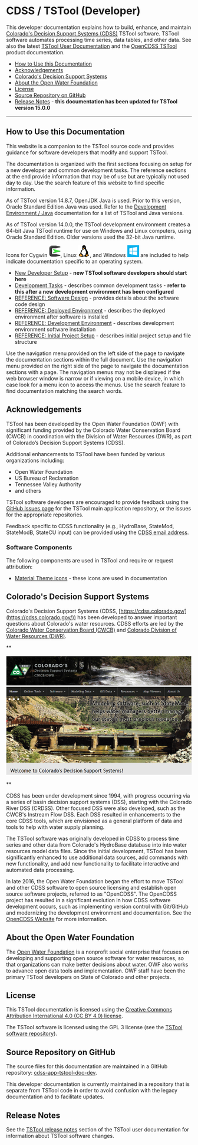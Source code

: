 # CDSS / TSTool (Developer) #

This developer documentation explains how to build, enhance, and maintain
[Colorado's Decision Support Systems (CDSS)](https://cdss.colorado.gov) TSTool software.
TSTool software automates processing time series, data tables, and other data.
See also the latest [TSTool User Documentation](https://opencdss.state.co.us/tstool/latest/doc-user/)
and the [OpenCDSS TSTool](https://opencdss.state.co.us/opencdss/tstool/) product documentation.

*   [How to Use this Documentation](#how-to-use-this-documentation)
*   [Acknowledgements](#acknowledgements)
*   [Colorado's Decision Support Systems](#colorados-decision-support-systems)
*   [About the Open Water Foundation](#about-the-open-water-foundation)
*   [License](#license)
*   [Source Repository on GitHub](#source-repository-on-github)
*   [Release Notes](#release-notes) - **this documentation has been updated for TSTool version 15.0.0**

----------------

## How to Use this Documentation ##

This website is a companion to the TSTool source code and provides guidance for software developers that modify and support TSTool.

The documentation is organized with the first sections focusing on setup for a new developer and common development tasks.
The reference sections at the end provide information that may be of use but are typically not used day to day.
Use the search feature of this website to find specific information.

As of TSTool version 14.8.7, OpenJDK Java is used.
Prior to this version, Oracle Standard Edition Java was used.
Refer to the [Development Environment / Java](dev-env/java/java.md) documentation for a list of TSTool and Java versions.

As of TSTool version 14.0.0, the TSTool development environment creates a 64-bit Java TSTool runtime for use on Windows and Linux computers,
using Oracle Standard Edition.
Older versions used the 32-bit Java runtime.

Icons for Cygwin ![Cygwin icon](images/cygwin-32.png), Linux ![Linux icon](images/linux-32.png), and Windows ![Windows icon](images/windows-32.png)
are included to help indicate documentation
specific to an operating system.

*   [New Developer Setup](dev-new/overview.md) - **new TSTool software developers should start here**
*   [Development Tasks](dev-tasks/overview.md) - describes common development tasks - **refer to this after a new development environment has been configured**
*   [REFERENCE: Software Design](software-design/overview.md) - provides details about the software code design
*   [REFERENCE: Deployed Environment](deployed-env/overview.md) - describes the deployed environment after software is installed
*   [REFERENCE: Development Environment](dev-env/overview.md) - describes development environment software installation
*   [REFERENCE: Initial Project Setup](project-init/overview.md) - describes initial project setup and file structure

Use the navigation menu provided on the left side of the page to navigate the documentation sections within the full document.
Use the navigation menu provided on the right side of the page to navigate the documentation sections with a page.
The navigation menus may not be displayed if the web browser window is narrow or if viewing on a mobile device,
in which case look for a menu icon to access the menus.
Use the search feature to find documentation matching the search words.

## Acknowledgements ##

TSTool has been developed by the Open Water Foundation (OWF) with significant
funding provided by the Colorado Water Conservation Board (CWCB)
in coordination with the Division of Water Resources (DWR),
as part of Colorado’s Decision Support Systems (CDSS).

Additional enhancements to TSTool have been funded by various organizations including:

*   Open Water Foundation
*   US Bureau of Reclamation
*   Tennessee Valley Authority
*   and others

TSTool software developers are encouraged to provide feedback using the
[GitHub Issues page](https://github.com/OpenCDSS/cdss-app-tstool-main/issues)
for the TSTool main application repository,
or the issues for the appropriate repositories.

Feedback specific to CDSS functionality (e.g.,
HydroBase, StateMod, StateModB, StateCU input)
can be provided using the [CDSS email address](mailto:DNR_OpenCDSS@state.co.us).

### Software Components ###

The following components are used in TSTool and require or request attribution:

*   [Material Theme icons](https://material.io/icons/) - these icons are used in documentation

## Colorado's Decision Support Systems ##

Colorado's Decision Support Systems (CDSS, [https://cdss.colorado.gov/](https://cdss.colorado.gov/))
has been developed to answer important questions about Colorado's water resources.
CDSS efforts are led by the [Colorado Water Conservation Board (CWCB)](https://cwcb.colorado.gov/)
and [Colorado Division of Water Resources (DWR)](https://dwr.colorado.gov/).

**<p style="text-align: center;">
![CDSS Website](index-images/CDSS-website.png)
</p>**

CDSS has been under development since 1994, with progress occurring via a series of basin
decision support systems (DSS), starting with the Colorado River DSS (CRDSS).
Other focused DSS were also developed, such as the CWCB's Instream Flow DSS.
Each DSS resulted in enhancements to the core CDSS tools,
which are envisioned as a general platform of data and tools to help with water supply planning.

The TSTool software was originally developed in CDSS to process time series and other data
from Colorado's HydroBase database into into water resources model data files.
Since the initial development, TSTool has been significantly enhanced to use additional data sources,
add commands with new functionality, and add new functionality to facilitate interactive
and automated data processing.

In late 2016, the Open Water Foundation began the effort to move TSTool and other CDSS software to open source licensing
and establish open source software projects, referred to as "OpenCDSS".
The OpenCDSS project has resulted in a significant evolution in how CDSS software development occurs,
such as implementing version control with Git/GitHub and modernizing the development environment and documentation.
See the [OpenCDSS Website](https://opencdss.state.co.us/opencdss/) for more information.

## About the Open Water Foundation ##

The [Open Water Foundation](https://openwaterfoundation.org) is a nonprofit social enterprise that focuses
on developing and supporting open source software for water resources,
so that organizations can make better decisions about water.
OWF also works to advance open data tools and implementation.
OWF staff have been the primary TSTool developers on State of Colorado and other projects.

## License ##

This TSTool documentation is licensed using the
[Creative Commons Attribution International 4.0 (CC BY 4.0) license](https://creativecommons.org/licenses/by/4.0/).

The TSTool software is licensed using the GPL 3 license (see the
[TSTool software repository](https://github.com/OpenCDSS/cdss-app-tstool-main)).

## Source Repository on GitHub ##

The source files for this documentation are maintained in a GitHub repository:
[cdss-app-tstool-doc-dev](https://github.com/OpenCDSS/cdss-app-tstool-doc-dev).

This developer documentation is currently maintained in a repository that is separate from TSTool code
in order to avoid confusion with the legacy documentation and to facilitate updates.

## Release Notes ##

See the [TSTool release notes](https://opencdss.state.co.us/tstool/latest/doc-user/appendix-release-notes/release-notes/)
section of the TSTool user documentation for information about TSTool software changes.

